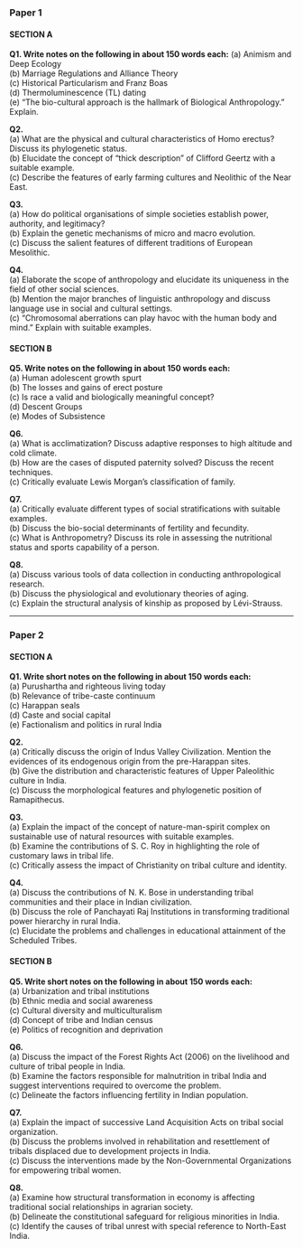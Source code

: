 ### Paper 1

#### SECTION A

**Q1. Write notes on the following in about 150 words each:** 
(a) Animism and Deep Ecology  
(b) Marriage Regulations and Alliance Theory  
(c) Historical Particularism and Franz Boas  
(d) Thermoluminescence (TL) dating  
(e) “The bio-cultural approach is the hallmark of Biological Anthropology.” Explain.

**Q2.**  
(a) What are the physical and cultural characteristics of Homo erectus? Discuss its phylogenetic status.  
(b) Elucidate the concept of “thick description” of Clifford Geertz with a suitable example.  
(c) Describe the features of early farming cultures and Neolithic of the Near East.

**Q3.**  
(a) How do political organisations of simple societies establish power, authority, and legitimacy?  
(b) Explain the genetic mechanisms of micro and macro evolution.  
(c) Discuss the salient features of different traditions of European Mesolithic.

**Q4.**  
(a) Elaborate the scope of anthropology and elucidate its uniqueness in the field of other social sciences.  
(b) Mention the major branches of linguistic anthropology and discuss language use in social and cultural settings.  
(c) “Chromosomal aberrations can play havoc with the human body and mind.” Explain with suitable examples.

#### SECTION B

**Q5. Write notes on the following in about 150 words each:**  
(a) Human adolescent growth spurt  
(b) The losses and gains of erect posture  
(c) Is race a valid and biologically meaningful concept?  
(d) Descent Groups  
(e) Modes of Subsistence

**Q6.**  
(a) What is acclimatization? Discuss adaptive responses to high altitude and cold climate.  
(b) How are the cases of disputed paternity solved? Discuss the recent techniques.  
(c) Critically evaluate Lewis Morgan’s classification of family.

**Q7.**  
(a) Critically evaluate different types of social stratifications with suitable examples.  
(b) Discuss the bio-social determinants of fertility and fecundity.  
(c) What is Anthropometry? Discuss its role in assessing the nutritional status and sports capability of a person.

**Q8.**  
(a) Discuss various tools of data collection in conducting anthropological research.  
(b) Discuss the physiological and evolutionary theories of aging.  
(c) Explain the structural analysis of kinship as proposed by Lévi-Strauss.

---

### Paper 2

#### SECTION A

**Q1. Write short notes on the following in about 150 words each:**  
(a) Purushartha and righteous living today  
(b) Relevance of tribe-caste continuum  
(c) Harappan seals  
(d) Caste and social capital  
(e) Factionalism and politics in rural India

**Q2.**  
(a) Critically discuss the origin of Indus Valley Civilization. Mention the evidences of its endogenous origin from the pre-Harappan sites.  
(b) Give the distribution and characteristic features of Upper Paleolithic culture in India.  
(c) Discuss the morphological features and phylogenetic position of Ramapithecus.

**Q3.**  
(a) Explain the impact of the concept of nature-man-spirit complex on sustainable use of natural resources with suitable examples.  
(b) Examine the contributions of S. C. Roy in highlighting the role of customary laws in tribal life.  
(c) Critically assess the impact of Christianity on tribal culture and identity.

**Q4.**  
(a) Discuss the contributions of N. K. Bose in understanding tribal communities and their place in Indian civilization.  
(b) Discuss the role of Panchayati Raj Institutions in transforming traditional power hierarchy in rural India.  
(c) Elucidate the problems and challenges in educational attainment of the Scheduled Tribes.

#### SECTION B

**Q5. Write short notes on the following in about 150 words each:**  
(a) Urbanization and tribal institutions  
(b) Ethnic media and social awareness  
(c) Cultural diversity and multiculturalism  
(d) Concept of tribe and Indian census  
(e) Politics of recognition and deprivation

**Q6.**  
(a) Discuss the impact of the Forest Rights Act (2006) on the livelihood and culture of tribal people in India.  
(b) Examine the factors responsible for malnutrition in tribal India and suggest interventions required to overcome the problem.  
(c) Delineate the factors influencing fertility in Indian population.

**Q7.**  
(a) Explain the impact of successive Land Acquisition Acts on tribal social organization.  
(b) Discuss the problems involved in rehabilitation and resettlement of tribals displaced due to development projects in India.  
(c) Discuss the interventions made by the Non-Governmental Organizations for empowering tribal women.

**Q8.**  
(a) Examine how structural transformation in economy is affecting traditional social relationships in agrarian society.  
(b) Delineate the constitutional safeguard for religious minorities in India.  
(c) Identify the causes of tribal unrest with special reference to North-East India.
